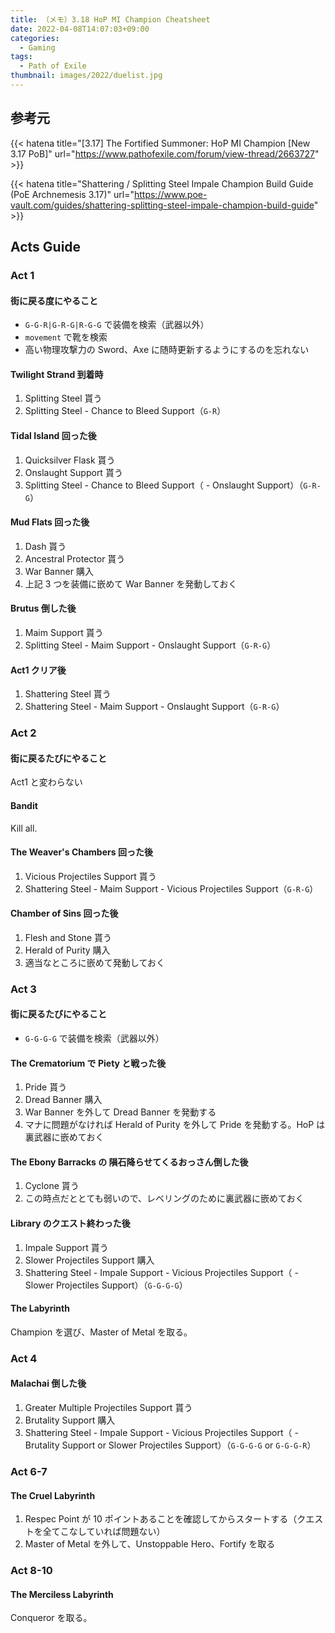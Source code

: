 ```yaml
---
title: （メモ）3.18 HoP MI Champion Cheatsheet
date: 2022-04-08T14:07:03+09:00
categories:
  - Gaming
tags:
  - Path of Exile
thumbnail: images/2022/duelist.jpg
---
```


## 参考元

{{< hatena title="[3.17] The Fortified Summoner: HoP MI Champion [New 3.17 PoB]" url="https://www.pathofexile.com/forum/view-thread/2663727" >}}

{{< hatena title="Shattering / Splitting Steel Impale Champion Build Guide (PoE Archnemesis 3.17)" url="https://www.poe-vault.com/guides/shattering-splitting-steel-impale-champion-build-guide" >}}

## Acts Guide

### Act 1

#### 街に戻る度にやること

- `G-G-R|G-R-G|R-G-G` で装備を検索（武器以外）
- `movement` で靴を検索
- 高い物理攻撃力の Sword、Axe に随時更新するようにするのを忘れない

#### Twilight Strand 到着時

1. Splitting Steel 貰う
2. Splitting Steel - Chance to Bleed Support（`G-R`）

#### Tidal Island 回った後

1. Quicksilver Flask 貰う
2. Onslaught Support 貰う
3. Splitting Steel - Chance to Bleed Support（ - Onslaught Support）（`G-R-G`）

#### Mud Flats 回った後

1. Dash 貰う
2. Ancestral Protector 貰う
3. War Banner 購入
4. 上記 3 つを装備に嵌めて War Banner を発動しておく

#### Brutus 倒した後

1. Maim Support 貰う
2. Splitting Steel - Maim Support - Onslaught Support（`G-R-G`）

#### Act1 クリア後

1. Shattering Steel 貰う
2. Shattering Steel - Maim Support - Onslaught Support（`G-R-G`）

### Act 2

#### 街に戻るたびにやること

Act1 と変わらない

#### Bandit

Kill all.

#### The Weaver's Chambers 回った後

1. Vicious Projectiles Support 貰う
2. Shattering Steel - Maim Support - Vicious Projectiles Support（`G-R-G`）

#### Chamber of Sins 回った後

1. Flesh and Stone 貰う
2. Herald of Purity 購入
3. 適当なところに嵌めて発動しておく

### Act 3

#### 街に戻るたびにやること

- `G-G-G-G` で装備を検索（武器以外）

#### The Crematorium で Piety と戦った後

1. Pride 貰う
2. Dread Banner 購入
3. War Banner を外して Dread Banner を発動する
4. マナに問題がなければ Herald of Purity を外して Pride を発動する。HoP は裏武器に嵌めておく

#### The Ebony Barracks の 隕石降らせてくるおっさん倒した後

1. Cyclone 貰う
2. この時点だととても弱いので、レベリングのために裏武器に嵌めておく

#### Library のクエスト終わった後

1. Impale Support 貰う
2. Slower Projectiles Support 購入
3. Shattering Steel - Impale Support - Vicious Projectiles Support（ - Slower Projectiles Support）（`G-G-G-G`）

#### The Labyrinth

Champion を選び、Master of Metal を取る。

### Act 4

#### Malachai 倒した後

1. Greater Multiple Projectiles Support 貰う
2. Brutality Support 購入
3. Shattering Steel - Impale Support - Vicious Projectiles Support（ - Brutality Support or Slower Projectiles Support）（`G-G-G-G` or `G-G-G-R`）

### Act 6-7

#### The Cruel Labyrinth

1. Respec Point が 10 ポイントあることを確認してからスタートする（クエストを全てこなしていれば問題ない）
2. Master of Metal を外して、Unstoppable Hero、Fortify を取る

### Act 8-10

#### The Merciless Labyrinth

Conqueror を取る。
